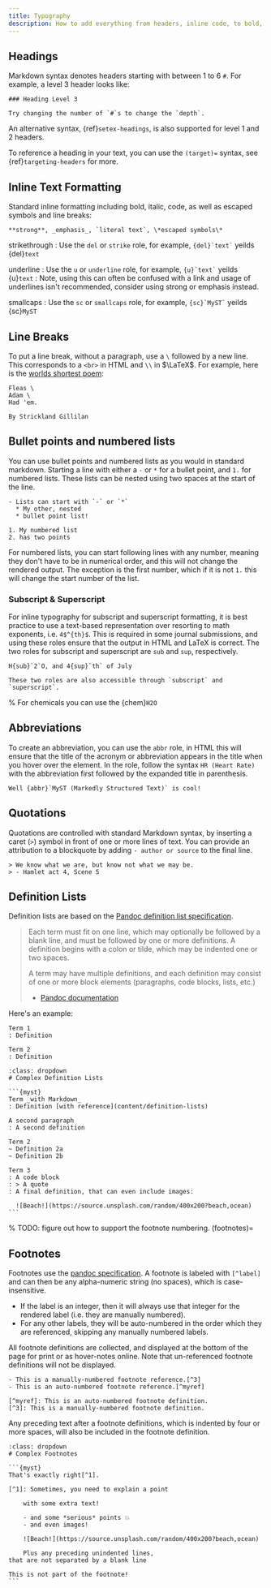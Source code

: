 ```yaml
---
title: Typography
description: How to add everything from headers, inline code, to bold, italic and underline.
---
```


## Headings

Markdown syntax denotes headers starting with between 1 to 6 `#`.
For example, a level 3 header looks like:

```{myst}
### Heading Level 3

Try changing the number of `#`s to change the `depth`.
```

An alternative syntax, {ref}`setex-headings`, is also supported for level 1 and 2 headers.

To reference a heading in your text, you can use the `(target)=` syntax, see {ref}`targeting-headers` for more.

## Inline Text Formatting

Standard inline formatting including bold, italic, code, as well as escaped symbols and line breaks:

```{myst}
**strong**, _emphasis_, `literal text`, \*escaped symbols\*
```

strikethrough
: Use the `del` or `strike` role, for example, `` {del}`text` `` yeilds {del}`text`

underline
: Use the `u` or `underline` role, for example, `` {u}`text` `` yeilds {u}`text`
: Note, using this can often be confused with a link and usage of underlines isn't recommended, consider using strong or emphasis instead.

smallcaps
: Use the `sc` or `smallcaps` role, for example, `` {sc}`MyST` `` yeilds {sc}`MyST`

## Line Breaks

To put a line break, without a paragraph, use a `\` followed by a new line. This corresponds to a `<br>` in HTML and `\\` in $\LaTeX$. For example, here is the [worlds shortest poem](wiki:Lines_on_the_Antiquity_of_Microbes):

```{myst}
Fleas \
Adam \
Had 'em.

By Strickland Gillilan
```

## Bullet points and numbered lists

You can use bullet points and numbered lists as you would in standard markdown. Starting a line with either a `-` or `*` for a bullet point, and `1.` for numbered lists. These lists can be nested using two spaces at the start of the line.

```{myst}
- Lists can start with `-` or `*`
  * My other, nested
  * bullet point list!

1. My numbered list
2. has two points
```

For numbered lists, you can start following lines with any number, meaning they don't have to be in numerical order, and this will not change the rendered output. The exception is the first number, which if it is not `1.` this will change the start number of the list.

### Subscript & Superscript

For inline typography for subscript and superscript formatting, it is best practice to use a text-based representation over resorting to math exponents, i.e. `4$^{th}$`.
This is required in some journal submissions, and using these roles ensure that the output in HTML and LaTeX is correct.
The two roles for subscript and superscript are `sub` and `sup`, respectively.

```{myst}
H{sub}`2`O, and 4{sup}`th` of July
```

```{note}
These two roles are also accessible through `subscript` and `superscript`.
```

% For chemicals you can use the {chem}`H2O`

## Abbreviations

To create an abbreviation, you can use the `abbr` role, in HTML this will ensure that the title of the acronym or abbreviation appears in the title when you hover over the element. In the role, follow the syntax `HR (Heart Rate)` with the abbreviation first followed by the expanded title in parenthesis.

```{myst}
Well {abbr}`MyST (Markedly Structured Text)` is cool!
```

## Quotations

Quotations are controlled with standard Markdown syntax, by inserting a caret (`>`) symbol in front of one or more lines of text. You can provide an attribution to a blockquote by adding `- author or source` to the final line.

```{myst}
> We know what we are, but know not what we may be.
> - Hamlet act 4, Scene 5
```

## Definition Lists

Definition lists are based on the [Pandoc definition list specification](http://johnmacfarlane.net/pandoc/README.html#definition-lists).

> Each term must fit on one line, which may optionally be followed by a blank line, and must be followed by one or more definitions. A definition begins with a colon or tilde, which may be indented one or two spaces.
>
> A term may have multiple definitions, and each definition may consist of one or more block elements (paragraphs, code blocks, lists, etc.)
>
> - [Pandoc documentation](https://pandoc.org/MANUAL.html#definition-lists)

Here's an example:

```{myst}
Term 1
: Definition

Term 2
: Definition
```

````{tip}
:class: dropdown
# Complex Definition Lists

```{myst}
Term _with Markdown_
: Definition [with reference](content/definition-lists)

A second paragraph
: A second definition

Term 2
~ Definition 2a
~ Definition 2b

Term 3
: A code block
: > A quote
: A final definition, that can even include images:

  ![Beach!](https://source.unsplash.com/random/400x200?beach,ocean)
```
````

% TODO: figure out how to support the footnote numbering.
(footnotes)=

## Footnotes

Footnotes use the [pandoc specification](https://pandoc.org/MANUAL.html#footnotes). A footnote is labeled with `[^label]` and can then be any alpha-numeric string (no spaces), which is case-insensitive.

- If the label is an integer, then it will always use that integer for the rendered label (i.e. they are manually numbered).
- For any other labels, they will be auto-numbered in the order which they are referenced, skipping any manually numbered labels.

All footnote definitions are collected, and displayed at the bottom of the page for print or as hover-notes online.
Note that un-referenced footnote definitions will not be displayed.

```{myst}
- This is a manually-numbered footnote reference.[^3]
- This is an auto-numbered footnote reference.[^myref]

[^myref]: This is an auto-numbered footnote definition.
[^3]: This is a manually-numbered footnote definition.
```

Any preceding text after a footnote definitions, which is indented by four or more spaces, will also be included in the footnote definition.

````{tip}
:class: dropdown
# Complex Footnotes

```{myst}
That's exactly right[^1].

[^1]: Sometimes, you need to explain a point

    with some extra text!

    - and some *serious* points 💥
    - and even images!

    ![Beach!](https://source.unsplash.com/random/400x200?beach,ocean)

    Plus any preceding unindented lines,
that are not separated by a blank line

This is not part of the footnote!
```
````
